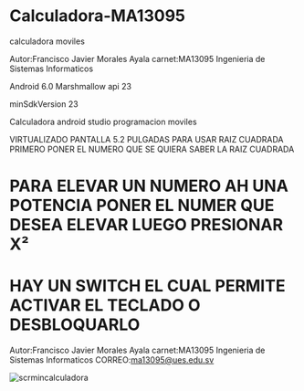 # Calculadora-MA13095

calculadora moviles 

Autor:Francisco Javier Morales Ayala carnet:MA13095 Ingenieria de Sistemas Informaticos

Android 6.0 Marshmallow api 23

minSdkVersion 23

Calculadora android studio programacion moviles

VIRTUALIZADO PANTALLA 5.2 PULGADAS 
PARA USAR RAIZ CUADRADA PRIMERO PONER EL NUMERO QUE SE QUIERA SABER LA RAIZ CUADRADA 

# PARA ELEVAR UN NUMERO AH UNA POTENCIA PONER EL NUMER QUE DESEA ELEVAR LUEGO PRESIONAR X² 

# HAY UN SWITCH EL CUAL PERMITE ACTIVAR EL TECLADO O DESBLOQUARLO 

Autor:Francisco Javier Morales Ayala carnet:MA13095 Ingenieria de Sistemas Informaticos
CORREO:ma13095@ues.edu.sv

![scrmincalculadora](https://user-images.githubusercontent.com/60416252/79296084-a4e73a00-7e97-11ea-8f9d-2fb0a72049f0.png)
